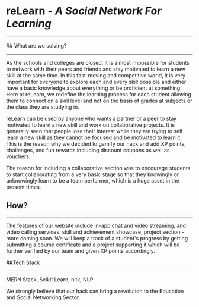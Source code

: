 # reLearn - <i>A Social Network For Learning</i>
<hr>
## What are we solving?
<hr>
As the schools and colleges are closed, it is almost impossible for students to network with their peers and friends and stay motivated to learn a new skill at the same time. In this fast-moving and competitive world, it is very important for everyone to explore each and every skill possible and either have a basic knowledge about everything or be proficient at something. Here at reLearn, we redefine the learning process for each student allowing them to connect on a skill level and not on the basis of grades at subjects or the class they are studying in.

reLearn can be used by anyone who wants a partner or a peer to stay motivated to learn a new skill and work on collaborative projects. It is generally seen that people lose their interest while they are trying to self learn a new skill as they cannot be focused and be motivated to learn it. This is the reason why we decided to gamify our hack and add XP points, challenges, and fun rewards including discount coupons as well as vouchers. 

The reason for including a collaborative section was to encourage students to start collaborating from a very basic stage so that they knowingly or unknowingly learn to be a team performer, which is a huge asset in the present times.

## How?
<hr>
The features of our website include in-app chat and video streaming, and video calling services. skill and achievement showcase, project section - more coming soon. We will keep a track of a student's progress by getting submitting a course certificate and a project supporting it which will be further verified by our team and given XP points accordingly.

##Tech Stack
<hr>
MERN Stack, Scikit Learn, nltk, NLP

We strongly believe that our hack can bring a revolution to the Education and Social Networking Sector.


